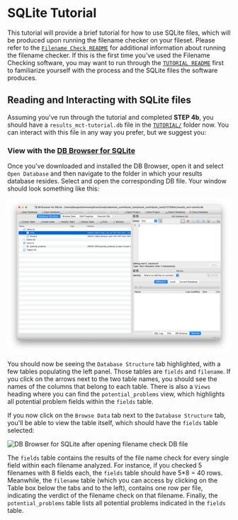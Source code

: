 # SQLite Tutorial
This tutorial will provide a brief tutorial for how to use SQLite files, which will be produced upon running the filename checker on your fileset. Please refer to the [`Filename Check README`](https://github.com/spacetelescope/mast_contributor_tools/blob/dev/docs/filename_check_readme.md) for additional information about running the filename checker. If this is the first time you've used the Filename Checking software, you may want to run through the [`TUTORIAL README`](https://github.com/spacetelescope/mast_contributor_tools/blob/dev/TUTORIAL/tutorial_readme.md) first to familiarize yourself with the process and the SQLite files the software produces.

## Reading and Interacting with SQLite files
Assuming you've run through the tutorial and completed **STEP 4b**, you should have a `results_mct-tutorial.db` file in the [`TUTORIAL/`](https://github.com/spacetelescope/mast_contributor_tools/blob/dev/TUTORIAL/tutorial_readme.md) folder now. You can interact with this file in any way you prefer, but we suggest you:

### View with the [DB Browser for SQLite](https://sqlitebrowser.org/)
Once you've downloaded and installed the DB Browser, open it and select `Open Database` and then navigate to the folder in which your results database resides. Select and open the corresponding DB file. Your window should look something like this:

![DB Browser for SQLite after opening filename check DB file](https://github.com/spacetelescope/mast_contributor_tools/blob/dev/TUTORIAL/tutorial_images/DB_Browser_Initial_Open_DB.png)

You should now be seeing the `Database Structure` tab highlighted, with a few tables populating the left panel. Those tables are `fields` and `filename`. If you click on the arrows next to the two table names, you should see the names of the columns that belong to each table. There is also a `Views` heading where you can find the `potential_problems` view, which highlights all potential problem fields within the `fields` table.

If you now click on the `Browse Data` tab next to the `Database Structure` tab, you'll be able to view the table itself, which should have the `fields` table selected:

![DB Browser for SQLite after opening filename check DB file](https://github.com/spacetelescope/mast_contributor_tools/blob/dev/TUTORIAL/tutorial_images/mast_contributor_tools/TUTORIAL/tutorial_images/DB_Browser_Table_Data_View.png)

The `fields` table contains the results of the file name check for every single field within each filename analyzed. For instance, if you checked 5 filenames with 8 fields each, the `fields` table should have 5*8 = 40 rows. Meanwhile, the `filename` table (which you can access by clicking on the Table box below the tabs and to the left), contains one row per file, indicating the verdict of the filename check on that filename. Finally, the `potential_problems` table lists all potential problems indicated in the `fields` table.
